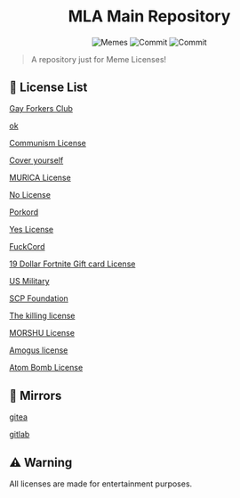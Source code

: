 <h1 align="center">MLA Main Repository</h1>
<p align="center">
<img align="center" alt="Memes" src="https://img.shields.io/badge/built%20with-memes-informational"></a>
<img align="center" alt="Commit" src="https://img.shields.io/github/last-commit/memelicensesarchive/mla-main"></a>
<img align="center" alt="Commit" src="https://img.shields.io/github/contributors/memelicensesarchive/mla-main"></a>

> A repository just for Meme Licenses!

## 🚀 License List

[Gay Forkers Club](https://github.com/memelicensesarchive/mla-main/tree/main/GFC)

[ok](https://github.com/memelicensesarchive/mla-main/tree/main/ok)

[Communism License](https://github.com/memelicensesarchive/mla-main/tree/main/communism)

[Cover yourself](https://github.com/memelicensesarchive/mla-main/tree/main/coverurself)

[MURICA License](https://github.com/memelicensesarchive/mla-main/tree/main/MURICA)

[No License](https://github.com/memelicensesarchive/mla-main/tree/main/No)

[Porkord](https://github.com/memelicensesarchive/mla-main/tree/main/porkord)

[Yes License](https://github.com/memelicensesarchive/mla-main/tree/main/Yes)

[FuckCord](https://github.com/memelicensesarchive/mla-main/tree/main/FuckCord)

[19 Dollar Fortnite Gift card License](https://github.com/memelicensesarchive/mla-main/tree/main/19DFGC)

[US Military](https://github.com/memelicensesarchive/mla-main/tree/main/U.S-Military)

[SCP Foundation](https://github.com/memelicensesarchive/mla-main/tree/main/SCP-Foundation)

[The killing license](https://github.com/memelicensesarchive/mla-main/tree/main/killinglicense)

[MORSHU License](https://github.com/memelicensesarchive/mla-main/tree/main/MORSHU)

[Amogus license](https://github.com/memelicensesarchive/mla-main/tree/main/amogus)

[Atom Bomb License](https://github.com/memelicensesarchive/mla-main/tree/main/atombomb)

## 🤖 Mirrors
[gitea](https://kreatea.ml/kreato/mla-main)

[gitlab](https://gitlab.com/kreato/memelicensesarchive)

## ⚠️ Warning
All licenses are made for entertainment purposes.
